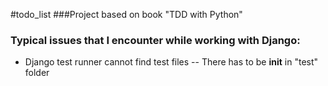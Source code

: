 #todo_list
###Project based on book "TDD with Python"

### Typical issues that I encounter while working with Django:
- Django test runner cannot find test files
-- There has to be __init__ in "test" folder
